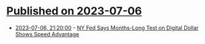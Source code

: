 # [Published on 2023-07-06](index.md)

* [2023-07-06, 21:20:00](https://news.slashdot.org/story/23/07/06/209256/ny-fed-says-months-long-test-on-digital-dollar-shows-speed-advantage?utm_source=rss1.0mainlinkanon&utm_medium=feed) - [NY Fed Says Months-Long Test on Digital Dollar Shows Speed Advantage](https://news.slashdot.org/story/23/07/06/209256/ny-fed-says-months-long-test-on-digital-dollar-shows-speed-advantage?utm_source=rss1.0mainlinkanon&utm_medium=feed)
